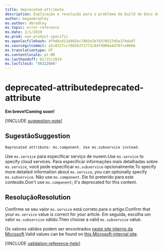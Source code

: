 ```yaml
---
title: deprecated-attribute
description: Explicação e resolução para o problema de build do Docs deprecated-attribute
author: meganbradley
ms.author: mbradley
ms.topic: error-reference
ms.date: 2/1/2019
ms.prod: non-product-specific
ms.openlocfilehash: 4f9ddc611d401bc7003e1b7d378517d5e374da87
ms.sourcegitcommit: a2c8317ccf8b56371773c84f4960a44787ce8666
ms.translationtype: HT
ms.contentlocale: pt-BR
ms.lasthandoff: 02/15/2019
ms.locfileid: "56322666"
---
```

# <a name="deprecated-attribute"></a><span data-ttu-id="39486-103">deprecated-attribute</span><span class="sxs-lookup"><span data-stu-id="39486-103">deprecated-attribute</span></span>

<span data-ttu-id="39486-104">**Em breve!**</span><span class="sxs-lookup"><span data-stu-id="39486-104">**Coming soon!**</span></span>

[!INCLUDE [suggestion-note](includes/suggestion-note.md)]

## <a name="suggestion"></a><span data-ttu-id="39486-105">Sugestão</span><span class="sxs-lookup"><span data-stu-id="39486-105">Suggestion</span></span>

`Deprecated attribute: ms.component. Use ms.subservice instead.`

<span data-ttu-id="39486-106">Use `ms.service` para especificar serviço de nuvem.</span><span class="sxs-lookup"><span data-stu-id="39486-106">Use `ms.service` to specify cloud services.</span></span> <span data-ttu-id="39486-107">Para especificar informações mais detalhadas sobre `ms.service`, você pode especificar `ms.subservice` opcionalmente.</span><span class="sxs-lookup"><span data-stu-id="39486-107">To specify more detailed information about `ms.service`, you can optionally specify `ms.subservice`.</span></span> <span data-ttu-id="39486-108">Não use `ms.component`. Ele foi preterido para este conteúdo.</span><span class="sxs-lookup"><span data-stu-id="39486-108">Don't use `ms.component`; it's deprecated for this content.</span></span>

## <a name="resolution"></a><span data-ttu-id="39486-109">Resolução</span><span class="sxs-lookup"><span data-stu-id="39486-109">Resolution</span></span>

<span data-ttu-id="39486-110">Confirme se seu valor `ms.service` está correto para o artigo.</span><span class="sxs-lookup"><span data-stu-id="39486-110">Confirm that your `ms.service` value is correct for your article.</span></span> <span data-ttu-id="39486-111">Em seguida, escolha um valor `ms.subservice` válido.</span><span class="sxs-lookup"><span data-stu-id="39486-111">Then choose a valid `ms.subservice` value.</span></span>

<span data-ttu-id="39486-112">Os valores válidos podem ser encontrados [neste site interno da Microsoft](https://docsmetadatatool.azurewebsites.net/whitelists).</span><span class="sxs-lookup"><span data-stu-id="39486-112">Valid values can be found on [this Microsoft-internal site](https://docsmetadatatool.azurewebsites.net/whitelists).</span></span>

<!--make sure to add this file to your includes folder and verify the path-->
[!INCLUDE [validation-reference-help](includes/validation-reference-help.md)]
